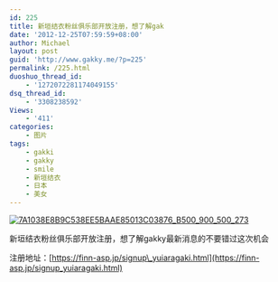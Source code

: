```yaml
---
id: 225
title: 新垣结衣粉丝俱乐部开放注册，想了解gak
date: '2012-12-25T07:59:59+08:00'
author: Michael
layout: post
guid: 'http://www.gakky.me/?p=225'
permalink: /225.html
duoshuo_thread_id:
    - '1272072281174049155'
dsq_thread_id:
    - '3308238592'
Views:
    - '411'
categories:
    - 图片
tags:
    - gakki
    - gakky
    - smile
    - 新垣结衣
    - 日本
    - 美女
---
```


[![7A1038E8B9C538EE5BAAE85013C03876_B500_900_500_273](http://www.yui-aragaki.org/wp-content/uploads/img/7A1038E8B9C538EE5BAAE85013C03876_B500_900_500_273.jpeg)](http://www.yui-aragaki.org/wp-content/uploads/img/7A1038E8B9C538EE5BAAE85013C03876_B1280_1280_1280_699.jpeg)

新垣结衣粉丝俱乐部开放注册，想了解gakky最新消息的不要错过这次机会

注册地址：[https://finn-asp.jp/signup\_yuiaragaki.html](https://finn-asp.jp/signup_yuiaragaki.html)